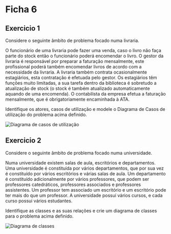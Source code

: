 # Ficha 6

## Exercicio 1

Considere o seguinte âmbito de problema focado numa livraria.

O funcionário de uma livraria pode fazer uma venda, caso o livro não faça parte do stock então o funcionário poderá encomendar o livro. O gestor da livraria é responsável por preparar a faturação mensalmente, este profissional poderá também encomendar livros de acordo com  a necessidade da livraria. A livraria também contrata ocasionalmente estagiários, esta contratação é efetuada pelo gestor. Os estagiários têm funções muito limitadas, a sua tarefa dentro da biblioteca é sobretudo a atualização de stock (o stock é também atualizado automaticamente aquando de uma encomenda). O contabilista da empresa efetua a faturação mensalmente, que é obrigatoriamente encaminhada à ATA.

Identifique os atores, casos de utilização e modele o Diagrama de Casos de utilização do problema acima definido.

![Diagrama de casos de utilização](https://github.com/davidrobert99/Fichas/blob/main/Ficha-6/Use%20case.png)


## Exercicio 2

Considere o seguinte âmbito de problema focado numa universidade.

Numa universidade existem salas de aula, escritórios e departamentos. Uma universidade é constituída por vários departamentos, que por sua vez é constituído por vários escritórios e várias salas de aula. Um departamento é constituído adicionalmente por vários professores, que podem ser professores catedráticos, professores associados e professores assistentes. Um professor tem associado um escritório e um escritório pode ter mais do que um professor.  A universidade possuí vários cursos, e cada curso possui vários estudantes.

Identifique as classes e as suas relações e crie um diagrama de classes para o problema acima definido.

![Diagrama de classes](https://github.com/davidrobert99/Fichas/blob/main/Ficha-6/Class%20diagram.png)


